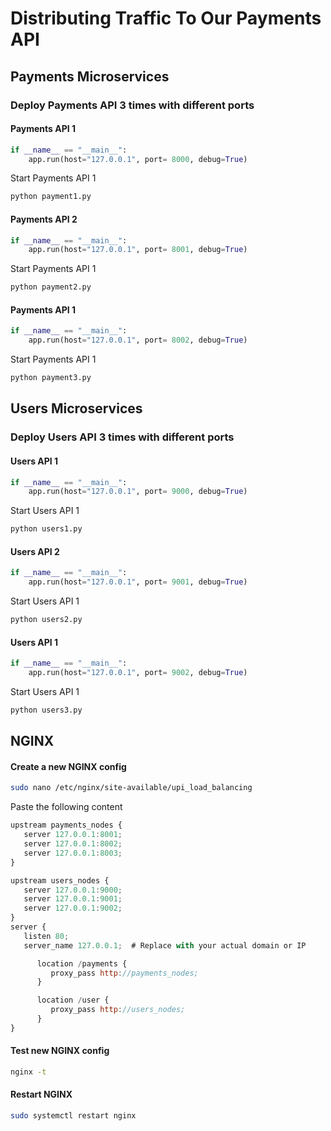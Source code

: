 # Distributing Traffic To Our Payments API

## Payments Microservices
### Deploy Payments API 3 times with different ports
#### Payments API 1
```python
if __name__ == "__main__":
	app.run(host="127.0.0.1", port= 8000, debug=True)
```
Start Payments API 1
```bash
python payment1.py
```

#### Payments API 2
```python
if __name__ == "__main__":
	app.run(host="127.0.0.1", port= 8001, debug=True)
```
Start Payments API 1
```bash
python payment2.py
```

#### Payments API 1
```python
if __name__ == "__main__":
	app.run(host="127.0.0.1", port= 8002, debug=True)
```
Start Payments API 1
```bash
python payment3.py
```


## Users Microservices
### Deploy Users API 3 times with different ports
#### Users API 1
```python
if __name__ == "__main__":
	app.run(host="127.0.0.1", port= 9000, debug=True)
```
Start Users API 1
```bash
python users1.py
```

#### Users API 2
```python
if __name__ == "__main__":
	app.run(host="127.0.0.1", port= 9001, debug=True)
```
Start Users API 1
```bash
python users2.py
```

#### Users API 1
```python
if __name__ == "__main__":
	app.run(host="127.0.0.1", port= 9002, debug=True)
```
Start Users API 1
```bash
python users3.py
```

## NGINX
#### Create a new NGINX config
```bash
sudo nano /etc/nginx/site-available/upi_load_balancing
```

Paste the following content
```javascript
upstream payments_nodes {
   server 127.0.0.1:8001;
   server 127.0.0.1:8002;
   server 127.0.0.1:8003;
}

upstream users_nodes {
   server 127.0.0.1:9000;
   server 127.0.0.1:9001;
   server 127.0.0.1:9002;
}
server {
   listen 80;
   server_name 127.0.0.1;  # Replace with your actual domain or IP

      location /payments {
         proxy_pass http://payments_nodes;
      }

      location /user {
         proxy_pass http://users_nodes;
      }
}
```

#### Test new NGINX config
```bash
nginx -t
```

#### Restart NGINX
```bash
sudo systemctl restart nginx
```
